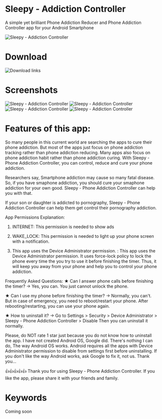 #  Sleepy - Addiction Controller 
A simple yet brilliant Phone Addiction Reducer and Phone Addiction Controller app for your Android Smartphone

![Sleepy - Addiction Controller](https://lh3.googleusercontent.com/vvp6Ev33xPerWBBOtIRyAHl7k5c4wQ72hGwG3EU4JC-BTjfvb5DSJDeMABaRg0fy_KI=s180)

# Download
![Download links](https://github.com/p32929/my_android_apps/releases)

# Screenshots
![Sleepy - Addiction Controller](https://image.winudf.com/v2/image1/cDMyOTI5LmxhenlwaG9uZV9zY3JlZW5fMF8xNTU5NTQ5MjA1XzAzMA/screen-0.jpg?h=355&fakeurl=1&type=.webp)
![Sleepy - Addiction Controller](https://image.winudf.com/v2/image1/cDMyOTI5LmxhenlwaG9uZV9zY3JlZW5fMV8xNTU5NTQ5MjA2XzAwOQ/screen-1.jpg?h=355&fakeurl=1&type=.webp)
![Sleepy - Addiction Controller](https://image.winudf.com/v2/image1/cDMyOTI5LmxhenlwaG9uZV9zY3JlZW5fMl8xNTU5NTQ5MjA2XzA2Nw/screen-2.jpg?h=355&fakeurl=1&type=.webp)
![Sleepy - Addiction Controller](https://image.winudf.com/v2/image1/cDMyOTI5LmxhenlwaG9uZV9zY3JlZW5fM18xNTU5NTQ5MjA3XzAyOA/screen-3.jpg?h=355&fakeurl=1&type=.webp)

# Features of this app:
So many people in this current world are searching the apps to cure their phone addiction. But most of the apps just focus on phone addiction tracking rather than phone addiction reducing. Many apps also focus on phone addiction habit rather than phone addiction curing. With Sleepy - Phone Addiction Controller, you can control, reduce and cure your phone addiction.

Researchers say, Smartphone addiction may cause so many fatal disease. So, if you have smaphone addiction, you should cure your smaphone addiction for your own good. Sleepy - Phone Addiction Controller can help you with that.

If your son or daughter is addicted to pornography, Sleepy - Phone Addiction Controller can help them get control their pornography addiction.

App Permissions Explanation:
1. INTERNET:
This permission is needed to show ads

2. WAKE_LOCK:
This permission is needed to light up your phone screen with a notification.

3. This app uses the Device Administrator permission. :
This app uses the Device Administrator permission. It uses force-lock policy to lock the phone every time the you try to use it before finishing the timer. Thus, it will keep you away from your phone and help you to control your phone addiction.

Frequently Asked Questions:
★ Can I answer phone calls before finishing the timer?
-> Yes, you can. You just cannot unlock the phone.

★ Can I use my phone before finishing the timer?
-> Normally, you can't. But in case of emergency, you need to reboot/restart your phone. After rebooting/restarting, you can use your phone again.

★ How to uninstall it?
-> Go to Settings > Security > Device Administrator > Sleepy - Phone Addiction Controller > Disable
Then you can uninstall it normally.

Please, do NOT rate 1 star just because you do not know how to uninstall the app. I have not created Android OS, Google did. There's nothing I can do, The way Android OS works. Android requires all the apps with Device Administrator permission to disable from settings first before uninstalling. If you don't like the way Android works, ask Google to fix it, not us. Thank you...

👍👍👍👍👍
Thank you for using Sleepy - Phone Addiction Controller.
If you like the app, please share it with your friends and family.

# Keywords
Coming soon